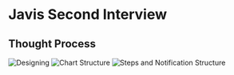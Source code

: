 # Javis Second Interview

## Thought Process

![Designing](https://imgur.com/a3zU0e5)
![Chart Structure](https://imgur.com/47reXpu)
![Steps and Notification Structure](https://imgur.com/4uecdHA)